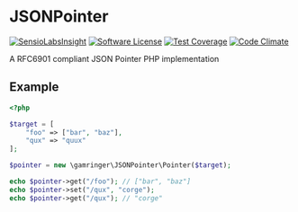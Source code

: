 JSONPointer
===========

[![SensioLabsInsight](https://insight.sensiolabs.com/projects/9f14b6ae-8100-4c43-9084-b17f57165026/mini.png)](https://insight.sensiolabs.com/projects/9f14b6ae-8100-4c43-9084-b17f57165026)
[![Software License](https://img.shields.io/badge/license-MIT-brightgreen.svg?style=flat-square)](LICENSE)
[![Test Coverage](https://codeclimate.com/github/gamringer/JSONPointer/badges/coverage.svg)](https://codeclimate.com/github/gamringer/JSONPointer)
[![Code Climate](https://codeclimate.com/github/gamringer/JSONPointer/badges/gpa.svg)](https://codeclimate.com/github/gamringer/JSONPointer)

A RFC6901 compliant JSON Pointer PHP implementation

Example
-------

```php
<?php

$target = [
	"foo" => ["bar", "baz"],
	"qux" => "quux"
];

$pointer = new \gamringer\JSONPointer\Pointer($target);

echo $pointer->get("/foo"); // ["bar", "baz"]
echo $pointer->set("/qux", "corge");
echo $pointer->get("/qux"); // "corge"
```
